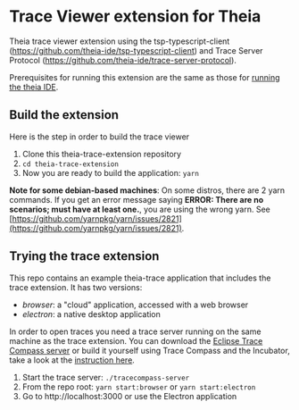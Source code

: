 # Trace Viewer extension for Theia
Theia trace viewer extension using the tsp-typescript-client (https://github.com/theia-ide/tsp-typescript-client) and Trace Server Protocol (https://github.com/theia-ide/trace-server-protocol).

Prerequisites for running this extension are the same as those for [running the theia IDE](https://github.com/eclipse-theia/theia/blob/master/doc/Developing.md#prerequisites).

## Build the extension
Here is the step in order to build the trace viewer
1. Clone this theia-trace-extension repository
2. `cd theia-trace-extension`
3. Now you are ready to build the application: `yarn`

**Note for some debian-based machines**: On some distros, there are 2 yarn commands. If you get an error message saying **ERROR: There are no scenarios; must have at least one.**, you are using the wrong yarn. See [https://github.com/yarnpkg/yarn/issues/2821](https://github.com/yarnpkg/yarn/issues/2821).

## Trying the trace extension
This repo contains an example theia-trace application that includes the trace extension. It has two versions:
- _browser_: a "cloud" application, accessed with a web browser
- _electron_: a native desktop application

In order to open traces you need a trace server running on the same machine as the trace extension. You can download the [Eclipse Trace Compass server](https://download.eclipse.org/tracecompass.incubator/trace-server/rcp/?d) or build it yourself using Trace Compass and the Incubator, take a look at the [instruction here](https://www.eclipse.org/tracecompass/download.html).
1. Start the trace server: `./tracecompass-server`
2. From the repo root:  `yarn start:browser` or `yarn start:electron`
3. Go to http://localhost:3000 or use the Electron application

